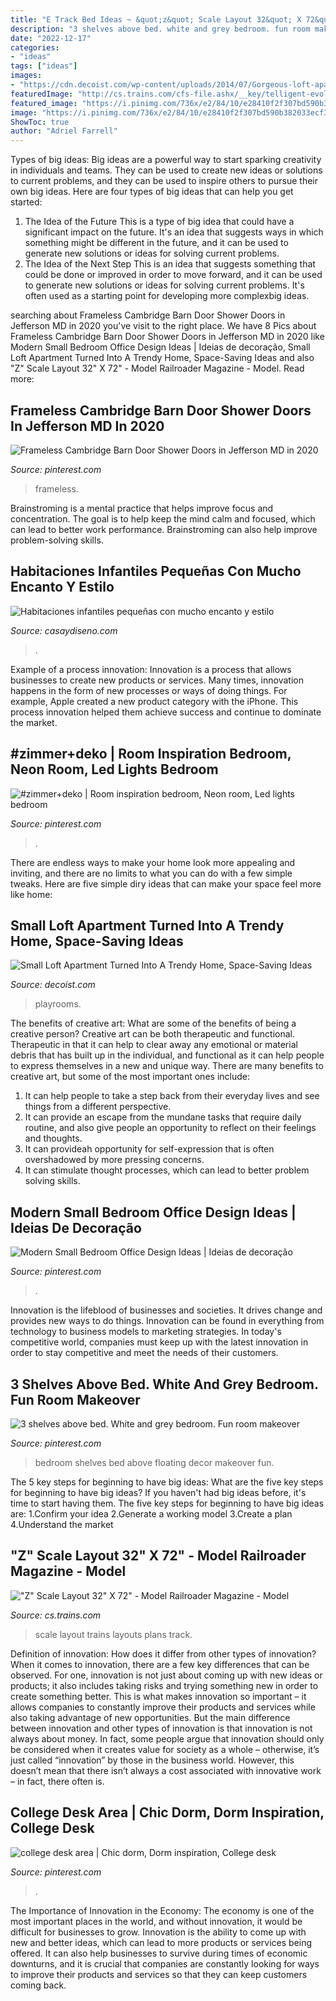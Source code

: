 ```yaml
---
title: "E Track Bed Ideas ~ &quot;z&quot; Scale Layout 32&quot; X 72&quot;"
description: "3 shelves above bed. white and grey bedroom. fun room makeover"
date: "2022-12-17"
categories:
- "ideas"
tags: ["ideas"]
images:
- "https://cdn.decoist.com/wp-content/uploads/2014/07/Gorgeous-loft-apartment-manages-to-incorporate-a-space-conscious-playroom.jpg"
featuredImage: "http://cs.trains.com/cfs-file.ashx/__key/telligent-evolution-components-attachments/13-755-00-00-02-28-81-58/Z-Scale-Layout-Built-in-2003-_2800_13_2900_.jpg"
featured_image: "https://i.pinimg.com/736x/e2/84/10/e28410f2f307bd590b382033ecf314ad.jpg"
image: "https://i.pinimg.com/736x/e2/84/10/e28410f2f307bd590b382033ecf314ad.jpg"
ShowToc: true
author: "Adriel Farrell"
---
```



Types of big ideas:
Big ideas are a powerful way to start sparking creativity in individuals and teams. They can be used to create new ideas or solutions to current problems, and they can be used to inspire others to pursue their own big ideas. Here are four types of big ideas that can help you get started:
1. The Idea of the Future
This is a type of big idea that could have a significant impact on the future. It's an idea that suggests ways in which something might be different in the future, and it can be used to generate new solutions or ideas for solving current problems.
2. The Idea of the Next Step
This is an idea that suggests something that could be done or improved in order to move forward, and it can be used to generate new solutions or ideas for solving current problems. It's often used as a starting point for developing more complexbig ideas.

	

		
searching about Frameless Cambridge Barn Door Shower Doors in Jefferson MD in 2020 you've visit to the right place. We have 8 Pics about Frameless Cambridge Barn Door Shower Doors in Jefferson MD in 2020 like Modern Small Bedroom Office Design Ideas | Ideias de decoração, Small Loft Apartment Turned Into A Trendy Home, Space-Saving Ideas and also &quot;Z&quot; Scale Layout 32&quot; X 72&quot; - Model Railroader Magazine - Model. Read more:
		
    
## Frameless Cambridge Barn Door Shower Doors In Jefferson MD In 2020

<img loading=lazy src="https://i.pinimg.com/736x/e2/84/10/e28410f2f307bd590b382033ecf314ad.jpg" onerror="this.onerror=null;this.src='https://tse4.mm.bing.net/th?id=OIP.d8xJJC88DRGwKg2qlohshQHaLH&amp;pid=15.1';" alt="Frameless Cambridge Barn Door Shower Doors in Jefferson MD in 2020">

_Source: pinterest.com_

>frameless. 

	

Brainstroming is a mental practice that helps improve focus and concentration. The goal is to help keep the mind calm and focused, which can lead to better work performance. Brainstroming can also help improve problem-solving skills.

    
## Habitaciones Infantiles Pequeñas Con Mucho Encanto Y Estilo

<img loading=lazy src="https://casaydiseno.com/wp-content/uploads/2017/10/bonita-decoracion.jpg" onerror="this.onerror=null;this.src='https://tse2.mm.bing.net/th?id=OIP.VXDphee89Y6fm9gNBkfvXwHaKl&amp;pid=15.1';" alt="Habitaciones infantiles pequeñas con mucho encanto y estilo">

_Source: casaydiseno.com_

>. 

	

Example of a process innovation:
Innovation is a process that allows businesses to create new products or services. Many times, innovation happens in the form of new processes or ways of doing things. For example, Apple created a new product category with the iPhone. This process innovation helped them achieve success and continue to dominate the market.

    
## #zimmer+deko | Room Inspiration Bedroom, Neon Room, Led Lights Bedroom

<img loading=lazy src="https://i.pinimg.com/736x/47/72/ae/4772ae29d0daa30b5405d1dbeb445b0e.jpg" onerror="this.onerror=null;this.src='https://tse3.mm.bing.net/th?id=OIP.nPuHqJuJYFGKsCu7qGK8eAHaLh&amp;pid=15.1';" alt="#zimmer+deko | Room inspiration bedroom, Neon room, Led lights bedroom">

_Source: pinterest.com_

>. 

	

There are endless ways to make your home look more appealing and inviting, and there are no limits to what you can do with a few simple tweaks. Here are five simple diry ideas that can make your space feel more like home:

    
## Small Loft Apartment Turned Into A Trendy Home, Space-Saving Ideas

<img loading=lazy src="https://cdn.decoist.com/wp-content/uploads/2014/07/Gorgeous-loft-apartment-manages-to-incorporate-a-space-conscious-playroom.jpg" onerror="this.onerror=null;this.src='https://tse3.mm.bing.net/th?id=OIP.tPjrchusxkzkilI4edQdWAHaLH&amp;pid=15.1';" alt="Small Loft Apartment Turned Into A Trendy Home, Space-Saving Ideas">

_Source: decoist.com_

>playrooms. 

	

The benefits of creative art: What are some of the benefits of being a creative person?
Creative art can be both therapeutic and functional. Therapeutic in that it can help to clear away any emotional or material debris that has built up in the individual, and functional as it can help people to express themselves in a new and unique way. There are many benefits to creative art, but some of the most important ones include: 
1. It can help people to take a step back from their everyday lives and see things from a different perspective.
2. It can provide an escape from the mundane tasks that require daily routine, and also give people an opportunity to reflect on their feelings and thoughts. 
3. It can provideah opportunity for self-expression that is often overshadowed by more pressing concerns. 
4. It can stimulate thought processes, which can lead to better problem solving skills.

    
## Modern Small Bedroom Office Design Ideas | Ideias De Decoração

<img loading=lazy src="https://i.pinimg.com/736x/63/ca/ac/63caacfcedb98a263b809ea5b9ccc494.jpg" onerror="this.onerror=null;this.src='https://tse3.mm.bing.net/th?id=OIP.zaDllUg0ZG8tONnThF_NHgHaIs&amp;pid=15.1';" alt="Modern Small Bedroom Office Design Ideas | Ideias de decoração">

_Source: pinterest.com_

>. 

	

Innovation is the lifeblood of businesses and societies. It drives change and provides new ways to do things. Innovation can be found in everything from technology to business models to marketing strategies. In today's competitive world, companies must keep up with the latest innovation in order to stay competitive and meet the needs of their customers.

    
## 3 Shelves Above Bed. White And Grey Bedroom. Fun Room Makeover

<img loading=lazy src="https://i.pinimg.com/736x/5a/fe/f6/5afef632170b914c140b922d08581bc7.jpg" onerror="this.onerror=null;this.src='https://tse1.mm.bing.net/th?id=OIP.-EZWs9VvObuyQhjo1-3aHQHaJ3&amp;pid=15.1';" alt="3 shelves above bed. White and grey bedroom. Fun room makeover">

_Source: pinterest.com_

>bedroom shelves bed above floating decor makeover fun. 

	

The 5 key steps for beginning to have big ideas: What are the five key steps for beginning to have big ideas?
If you haven't had big ideas before, it's time to start having them. The five key steps for beginning to have big ideas are: 1.Confirm your idea 2.Generate a working model 3.Create a plan 4.Understand the market 
    
## &quot;Z&quot; Scale Layout 32&quot; X 72&quot; - Model Railroader Magazine - Model

<img loading=lazy src="http://cs.trains.com/cfs-file.ashx/__key/telligent-evolution-components-attachments/13-755-00-00-02-28-81-58/Z-Scale-Layout-Built-in-2003-_2800_13_2900_.jpg" onerror="this.onerror=null;this.src='https://tse4.mm.bing.net/th?id=OIP.ahtm2RBiY6DFNZ-3tLQWxgHaJ4&amp;pid=15.1';" alt="&quot;Z&quot; Scale Layout 32&quot; X 72&quot; - Model Railroader Magazine - Model">

_Source: cs.trains.com_

>scale layout trains layouts plans track. 

	

Definition of innovation: How does it differ from other types of innovation?
When it comes to innovation, there are a few key differences that can be observed. For one, innovation is not just about coming up with new ideas or products; it also includes taking risks and trying something new in order to create something better. This is what makes innovation so important – it allows companies to constantly improve their products and services while also taking advantage of new opportunities.
But the main difference between innovation and other types of innovation is that innovation is not always about money. In fact, some people argue that innovation should only be considered when it creates value for society as a whole – otherwise, it’s just called “innovation” by those in the business world. However, this doesn’t mean that there isn’t always a cost associated with innovative work – in fact, there often is.

    
## College Desk Area | Chic Dorm, Dorm Inspiration, College Desk

<img loading=lazy src="https://i.pinimg.com/736x/9d/cd/65/9dcd6553f25a9458a1b2d9714642b330.jpg" onerror="this.onerror=null;this.src='https://tse1.mm.bing.net/th?id=OIP.nNegYebyCD5ZvxC8CDYPAAHaJ3&amp;pid=15.1';" alt="college desk area | Chic dorm, Dorm inspiration, College desk">

_Source: pinterest.com_

>. 

	

The Importance of Innovation in the Economy:
The economy is one of the most important places in the world, and without innovation, it would be difficult for businesses to grow. Innovation is the ability to come up with new and better ideas, which can lead to more products or services being offered. It can also help businesses to survive during times of economic downturns, and it is crucial that companies are constantly looking for ways to improve their products and services so that they can keep customers coming back.

